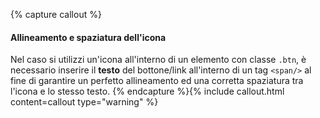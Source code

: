 {% capture callout %}

#### Allineamento e spaziatura dell'icona

Nel caso si utilizzi un'icona all'interno di un elemento con classe `.btn`, è necessario inserire il **testo** del bottone/link all'interno di un tag `<span/>` al fine di garantire un perfetto allineamento ed una corretta spaziatura tra l'icona e lo stesso testo.
{% endcapture %}{% include callout.html content=callout type="warning" %}
